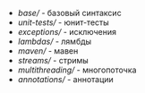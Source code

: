 - _base/_ - базовый синтаксис
- _unit-tests/_ - юнит-тесты
- _exceptions/_ - исключения
- _lambdas/_ - лямбды
- _maven/_ - мавен
- _streams/_ - стримы
- _multithreading/_ - многопоточка
- _annotations/_ - аннотации
